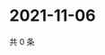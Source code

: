 # 2021-11-06

共 0 条

<!-- BEGIN WEIBO -->
<!-- 最后更新时间 Sat Nov 06 2021 17:11:14 GMT+0800 (China Standard Time) -->

<!-- END WEIBO -->
